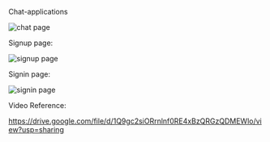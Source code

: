 Chat-applications

![chat page](https://github.com/dharanicb98/ChatAppNeoDoves/assets/166556890/51100fbc-64cb-492f-b7bf-80e7139afc4c)

Signup page:

![signup page](https://github.com/dharanicb98/ChatAppNeoDoves/assets/166556890/d9616113-cd9d-4a36-980c-59d584f66eac)

Signin page:

![signin page](https://github.com/dharanicb98/ChatAppNeoDoves/assets/166556890/5ad6a221-7ee7-47c0-ae62-278dba842863)

Video Reference:

https://drive.google.com/file/d/1Q9gc2siORrnlnf0RE4xBzQRGzQDMEWlo/view?usp=sharing
